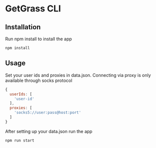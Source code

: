 # GetGrass CLI

## Installation
Run npm install to install the app
```npm
npm install
```

## Usage
Set your user ids and proxies in data.json. Connecting via proxy is only available through socks protocol
```javascript
{
  userIds: [
    'user-id'
  ],
  proxies: [
    'socks5://user:pass@host:port'
  ]
}
```

After setting up your data.json run the app
```npm
npm run start
```
